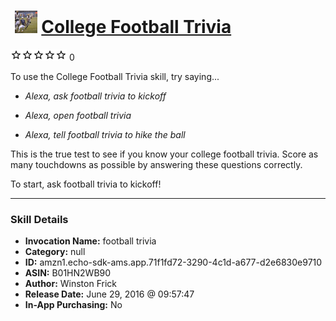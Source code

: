 # &nbsp;<img src="skill_icon" alt="College Football Trivia icon" width="36"> [College Football Trivia](http://alexa.amazon.com/#skills/amzn1.echo-sdk-ams.app.71f1fd72-3290-4c1d-a677-d2e6830e9710)
![0 stars](../../images/ic_star_border_black_18dp_1x.png)![0 stars](../../images/ic_star_border_black_18dp_1x.png)![0 stars](../../images/ic_star_border_black_18dp_1x.png)![0 stars](../../images/ic_star_border_black_18dp_1x.png)![0 stars](../../images/ic_star_border_black_18dp_1x.png) 0

To use the College Football Trivia skill, try saying...

* *Alexa, ask football trivia to kickoff*

* *Alexa, open football trivia*

* *Alexa, tell football trivia to hike the ball*

This is the true test to see if you know your college football trivia. Score as many touchdowns as possible by answering these questions correctly. 

To start, ask football trivia to kickoff!

***

### Skill Details

* **Invocation Name:** football trivia
* **Category:** null
* **ID:** amzn1.echo-sdk-ams.app.71f1fd72-3290-4c1d-a677-d2e6830e9710
* **ASIN:** B01HN2WB90
* **Author:** Winston Frick
* **Release Date:** June 29, 2016 @ 09:57:47
* **In-App Purchasing:** No
